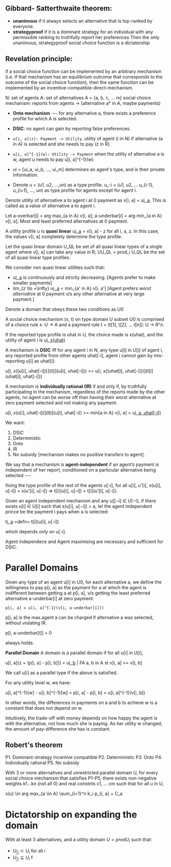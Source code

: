 
## Gibbard- Satterthwaite theorem: 

- **unanimous** if it always selects an alternative that is top-ranked by everyone.
- **strategyproof** if it is a dominant strategy for an individual with any
  permissible ranking to truthfully report her preferences
Then the only unanimous, strategyproof social choice function is a dictatorship

## Revelation principle:

if a social choice function can be implemented by an arbitrary mechanism (i.e.
if that mechanism has an equilibrium outcome that corresponds to the outcome of
the social choice function), then the same function can be implemented by an
incentive-compatible-direct-mechanism.


N: set of agents
A: set of alternatives A = {a, b, c, ... m}
social choice mechanism: reports from agents -> (alternative a* in A, maybe payments)

- **Onto mechanism** --- for any alternative a, there exists a preference
profile for which A is selected.

- **DSIC**: no agent can gain by reporting false preferences.

- `u[i, a](z): Payment -> Utility`.
  utility of agent (i in N) if alternative (a in A) is selected and
  she needs to pay (z in R).


- `u[i, a]^{-1}(w): Utility -> Payment`
   when the  utility of alternative a is w, agent u needs to pay u[i, a]^{-1}(w)


- ui = [ui_a, ui_b, ..., ui_m] determines an agent's type, and is their
  private information.

- Denote u = (u1, u2, ...,un) as a type profile.
  u_-i = (u1, u2, ... u_{i-1}, u_{i+1}, ..., un)
  as type profile for agents except for agent i.


Denote utility of alternative a to agent i at 0 payment as v[i, a] = u[i, a](0).
This is called as a value of alternative a to agent i.

Let a-overbar[i] = arg max_{a in A} v[i, a]; a-underbar[i] = arg min_{a in A} v[i, a];
Most and least preferred alternatives at 0 payment.

A utility profile u is **quasi linear** u[i, a](z) = v[i, a] - z for all i, a, z.
In this case, the values v[i, a] completely determine the type profile.

Let the quasi linear domain U_QL be set of all quasi linear types of a 
single agent where v[i, a] can take any value in R; UU_QL = prod_i U_QL be
the set of all quasi linear type profiles.



We consider non quasi linear utilities such that:
- u[i, a](z) is continuously and strictly decreasing. [Agents prefer to make smaller payments]
- lim_{z \to +\infty} u[i, a](z) < min_{a' in A} v[i, a'] 
     [Agent prefers *worst alternative* at 0 payment v/s any other alternative at very large payment.]

Denote a domain that obeys these two conditions as U0

A social choice mechanism (x, t) on type domain U subset U0 is comprised
of a choice rule x: U -> A and a payment rule t = (t[1], t[2], ... t[n]): U -> R^n.

If the reported type profile is uhat in U, the choice made is x(uhat),
and the utility of agent i is u[i, x(uhat)](t[i](uhat))

A mechanism is **DSIC** iff for any agent i in N, any type u[i] in U[i] of agent i,
any reported profile from other agents uhat[-i], agent i cannot gain by
mis-reporting u[i] as uhat[i]:


u[i, x((u[i], uhat[-i]))](t[i](u[i], uhat[-i])) >= 
u[i, x((uhat[i], uhat[-i]))](t[i](uhat[i], uhat[-i]))


A mechanism is **individually rational (IR)** if and only if, by
truthfully participating in the mechanism,
regardless of the reports made by the other agents,
no agent can be worse off than having their worst alternative at
zero payment selected and not making any payment.


u[i, x(u[i], uhat[-i])](t[i](u[i], uhat[-i)) >= min{a in A} v[i, a] = u[i, a, uhat[-i])](0)


We want:
1. DSIC
2. Deterministic
3. Onto
4. IR
5. No subsidy [mechanism makes no positive transfers to agent].

We say that a mechanism is **agent-independent** if an agent’s payment is independent of her report,
conditioned on a particular alternative being selected --- 

fixing the type profile of the rest of the agents u[-i], for all u[i], u'[i],
  x(u[i], u[-i]) = x(u'[i], u[-i]) => t[i](u[i], u[-i]) = t[i](u'[i], u[-i]).

Given an agent independent mechanism and any u[[−i] ∈ U[−i],
if there exists u[i] ∈ U[i] such that  x(u[i], u[−i]) = a, let the
agent independent prince be the payment i pays when a is selected: 

t[i, a](u[-i]) =defn= t[i](u[i], u[-i])

which depends only on u[-i].

Agent independece and Agent maximising are necessary and sufficient for DSIC.


# Parallel Domains

Given any type of an agent u[i] in U0, for each alternative a, we define the willingness to pay
p[i, a] as the payment for a at which the agent is indifferent between getting
a at p[i, a], v/s getting the least preferred alternative a-underbar[i] at
zero payment:

```
p[i, a] = u[i, a]^{-1}(v[i, a-underbar[i]])
```

p[i, a] is the max.agent a can be charged if alternative a was selected, without
violating IR.

p[i, a-underbar[i]] = 0

always holds.

**Parallel Domain** A domain is a parallel domain if for all u[i] in U[i],

u[i, a](z + (p[i, a] - p[i, b])) = u[i, b](z) | FA a, b in A st v[i, a] >= v[i, b]

We call u[i] as a parallel type if the above is satisfied.


For any utility level w, we have:

u[i, a]^{-1}[w] - u[i, b]^{-1}[w] = p[i, a] - p[i, b] = u[i, a]^{-1}(v[i, b])

In other words, the differences in payments on a and b to achieve w is a constant
that does not depend on w.

Intuitively, the trade-off with money depends on how happy the agent is with the alternative, not how
much she is paying. As her utility w changed, the amount of pay-difference
she has is constant.

## Robert's theorem
P1. Dominant-strategy incentive compatible
P2. Deterministic
P3. Onto
P4. Individually rational
P5. No subsidy

With 3 or more alternatives and unrestricted parallel domain U, for every
social choice mechanism that satisfies P1-P5, there exists non-negative
weights k1...kn (not all 0) and real constnts c1, ... cm such that
for all u in U,

x(u) \in arg max_{a \in A} \sum_{i=1}^n k_i p_{i, a} + C_a


# Dictatorship on expanding the domain

With at least 3 alternatives, and a utility domain $U = prod U_i$ such that:
- $U_{||} \subset U_i$ for all $i$
- $U_{||} \subsetneq U_i$ f
